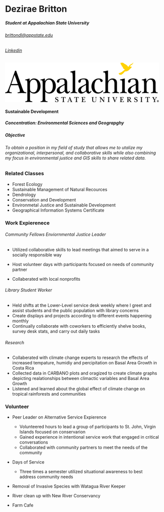 # Dezirae Britton
##### Student at Appalachian State University 
###### brittondl@appstate.edu 
###### [Linkedin](www.linkedin.com/in/dezirae-britton-4b283b1bb) 
<img src="img/Appalachian_State_University_logo.png">

#### Sustainable Development  
##### Concentration: Environmental Sciences and Geograpghy 
##### Objective
###### To obtain a position in my field of study that allows me to  utalize my organizational, interpersonal, and collaborative skills while also combining my focus in environmental justice and GIS skills to share related data.

### Related Classes

* Forest Ecology
* Sustainable Management of Natural Recources 
* Dendrology 
* Conservation and Development 
* Environmetal Justice and Sustainable Development  
* Geographical Information Systems Certificate   

### Work Expierenece 

###### Community Fellows Enviornmental Justice Leader
* Utilized collaborative skills to lead meetings that aimed to serve in a socially responsible way

* Host volunteer days with participants focused on needs of community partner 
* Collaberated with local nonprofits 

###### Library Student  Worker
* Held shifts at the Lower-Level service desk weekly where I greet and assist students and the public population with library concerns 
* Create displays and projects according to different events happening monthly
* Continually collaborate with coworkers to efficiently shelve books, survey desk stats, and carry out daily tasks 

###### Research
* Collaberated with climate change experts to research the effects of increased tempature, humidiy and percipitation on Basal Area Growth in Costa Rica
* Collected data in CARBANO plots and oragized to create climate graphs depicting realationships between climactic variables and Basal Area Growth
* Listened and learned about the global effect of climate change on tropical rainforests and communities 


### Volunteer 
* Peer Leader on Alternative Service Expierence 
    *  Volunteered hours to lead a group of participants to St. John, Virgin Islands focused on conservarion
    * Gained experience in intentional service work that engaged in critical conversations
    * Collaborated with community partners to meet the needs of the community

* Days of Service 
    * Three times a semester utilized situational awareness to best address community needs

* Removal of Invasive Species with Watagua River Keeper 
* River clean up with New River Conservancy 
* Farm Cafe 
